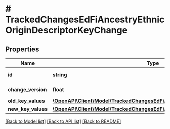 # # TrackedChangesEdFiAncestryEthnicOriginDescriptorKeyChange

## Properties

Name | Type | Description | Notes
------------ | ------------- | ------------- | -------------
**id** | **string** | Resource identifier | [optional]
**change_version** | **float** | Change version | [optional]
**old_key_values** | [**\OpenAPI\Client\Model\TrackedChangesEdFiAncestryEthnicOriginDescriptorKey**](TrackedChangesEdFiAncestryEthnicOriginDescriptorKey.md) |  | [optional]
**new_key_values** | [**\OpenAPI\Client\Model\TrackedChangesEdFiAncestryEthnicOriginDescriptorKey**](TrackedChangesEdFiAncestryEthnicOriginDescriptorKey.md) |  | [optional]

[[Back to Model list]](../../README.md#models) [[Back to API list]](../../README.md#endpoints) [[Back to README]](../../README.md)
